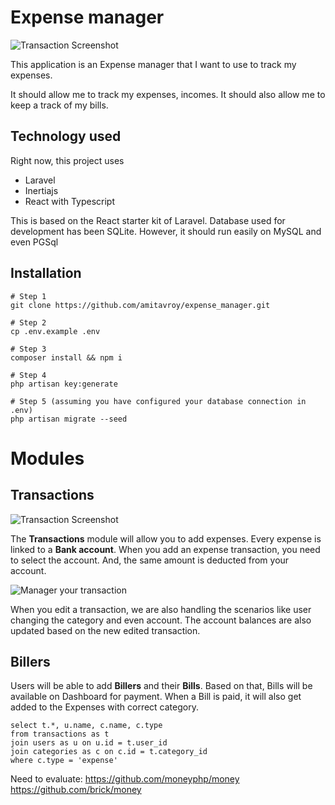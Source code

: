 # Expense manager

![Transaction Screenshot](https://raw.githubusercontent.com/amitavroy/expense_manager/main/docs/Screenshot%202025-10-26%20at%201.07.54%E2%80%AFPM.jpg)

This application is an Expense manager that I want to use to track my expenses. 

It should allow me to track my expenses, incomes. It should also allow me to keep a track of my bills.

## Technology used

Right now, this project uses 
- Laravel 
- Inertiajs 
- React with Typescript

This is based on the React starter kit of Laravel.
Database used for development has been SQLite. However, it should run easily on MySQL and even PGSql

## Installation

```
# Step 1
git clone https://github.com/amitavroy/expense_manager.git

# Step 2
cp .env.example .env

# Step 3
composer install && npm i

# Step 4
php artisan key:generate

# Step 5 (assuming you have configured your database connection in .env)
php artisan migrate --seed
```

# Modules 

## Transactions 

![Transaction Screenshot](https://raw.githubusercontent.com/amitavroy/expense_manager/main/docs/Screenshot%202025-10-26%20at%201.07.54%E2%80%AFPM.jpg)

The **Transactions** module will allow you to add expenses. Every expense is linked to a **Bank account**. When you add an expense transaction, you need to select the account. And, the same amount is deducted from your account.

![Manager your transaction](https://raw.githubusercontent.com/amitavroy/expense_manager/refs/heads/main/docs/Screenshot%202025-10-26%20at%201.08.03%E2%80%AFPM.jpg)

When you edit a transaction, we are also handling the scenarios like user changing the category and even account. The account balances are also updated based on the new edited transaction.

## Billers

Users will be able to add **Billers** and their **Bills**. Based on that, Bills will be available on Dashboard for payment. When a Bill is paid, it will also get added to the Expenses with correct category.


```
select t.*, u.name, c.name, c.type
from transactions as t
join users as u on u.id = t.user_id
join categories as c on c.id = t.category_id
where c.type = 'expense'
```

Need to evaluate:
https://github.com/moneyphp/money
https://github.com/brick/money
